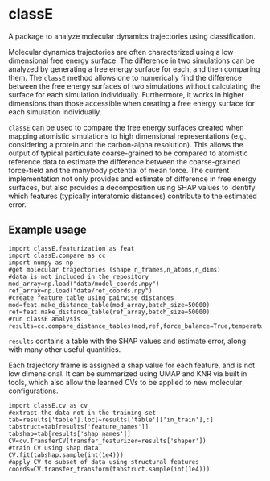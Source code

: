 # classE

A package to analyze molecular dynamics trajectories using classification.

Molecular dynamics trajectories are often characterized using a low dimensional
free energy surface. The difference in two simulations can be analyzed by
generating a free energy surface for each, and then comparing them. The `classE`
method allows one to numerically find the difference between the free energy
surfaces of two simulations without calculating the surface for each simulation
individually. Furthermore, it works in higher dimensions than those accessible
when creating a free energy surface for each simulation individually.

`classE` can be used to compare the free energy surfaces created when mapping
atomistic simulations to high dimensional representations (e.g., considering a
protein and the carbon-alpha resolution). This allows the output of typical
particulate coarse-grained to be compared to atomistic reference data to
estimate the difference between the coarse-grained force-field and the manybody
potential of mean force. The current implementation not only provides and
estimate of difference in free energy surfaces, but also provides a
decomposition using SHAP values to identify which features (typically
interatomic distances) contribute to the estimated error.

## Example usage
```
import classE.featurization as feat
import classE.compare as cc
import numpy as np
#get molecular trajectories (shape n_frames,n_atoms,n_dims)
#data is not included in the repository
mod_array=np.load("data/model_coords.npy")
ref_array=np.load("data/ref_coords.npy")
#create feature table using pairwise distances
mod=feat.make_distance_table(mod_array,batch_size=50000)
ref=feat.make_distance_table(ref_array,batch_size=50000)
#run classE analysis
results=cc.compare_distance_tables(mod,ref,force_balance=True,temperature=350)
```
`results` contains a table with the SHAP values and estimate error, along with many
other useful quantities. 

Each trajectory frame is assigned a shap value for each feature, and is not low
dimensional. It can be summarized using UMAP and KNR via built in tools, which
also allow the learned CVs to be applied to new molecular configurations.
```
import classE.cv as cv
#extract the data not in the training set
tab=results['table'].loc[~results['table']['in_train'],:]
tabstruct=tab[results['feature_names']]
tabshap=tab[results['shap_names']]
CV=cv.TransferCV(transfer_featurizer=results['shaper'])
#train CV using shap data
CV.fit(tabshap.sample(int(1e4)))
#apply CV to subset of data using structural features
coords=CV.transfer_transform(tabstruct.sample(int(1e4)))
```

